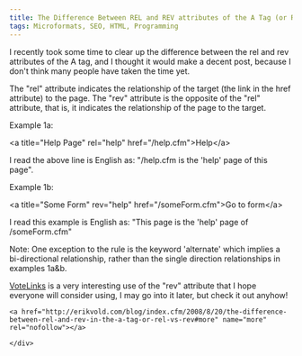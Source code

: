 ```yaml
---
title: The Difference Between REL and REV attributes of the A Tag (or REL vs. REV)
tags: Microformats, SEO, HTML, Programming
---
```

<p>I recently took some time to clear up the difference between the rel and rev attributes of the A tag, and I thought it would make a decent post, because I don't think many people have taken the time yet.</p>

<p>The "rel" attribute indicates the relationship of the target (the link in the href attribute) to the page. The "rev" attribute is the opposite of the "rel" attribute, that is, it indicates the relationship of the page to the target.</p>

Example 1a:
<div class="code">&lt;a title="Help Page" rel="help" href="/help.cfm"&gt;Help&lt;/a&gt;</div>
<p>I read the above line is English as: "/help.cfm is the 'help' page of this page".</p>

Example 1b:
<div class="code">&lt;a title="Some Form" rev="help" href="/someForm.cfm"&gt;Go to form&lt;/a&gt;</div>
<p>I read this example is English as: "This page is the 'help' page of /someForm.cfm"</p>

<p>Note: One exception to the rule is the keyword 'alternate' which implies a bi-directional relationship, rather than the single direction relationships in examples 1a&amp;b.</p>

<p><a title="Vote Links" rev="vote-for" href="http://microformats.org/wiki/vote-links">VoteLinks</a> is a very interesting use of the "rev" attribute that I hope everyone will consider using, I may go into it later, but check it out anyhow!</p>

  	<a href="http://erikvold.com/blog/index.cfm/2008/8/20/the-difference-between-rel-and-rev-in-the-a-tag-or-rel-vs-rev#more" name="more" rel="nofollow"></a>
		
	</div>
	
<script type="text/javascript">
google_ad_client = "pub-5964377618444056";
google_ad_slot = "9885673634";
google_ad_width = 468;
google_ad_height = 60;
</script>
<script type="text/javascript" src="http://pagead2.googlesyndication.com/pagead/show_ads.js"></script><ins style="display:inline-table;border:none;height:60px;margin:0;padding:0;position:relative;visibility:visible;width:468px">
